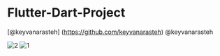 # Flutter-Dart-Project

 [@keyvanarasteh] (https://github.com/keyvanarasteh)
 @keyvanarasteh
 
![2](https://github.com/Cavit1071/Flutter-Dart-Project/assets/152094002/cf42dfbc-764d-4474-9ae8-504de6116926)
![1](https://github.com/Cavit1071/Flutter-Dart-Project/assets/152094002/3eb43960-bfe7-4d76-bc0b-f2465c4b9140)
